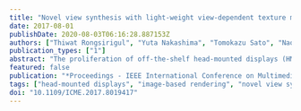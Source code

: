 ```yaml
---
title: "Novel view synthesis with light-weight view-dependent texture mapping for a stereoscopic HMD"
date: 2017-08-01
publishDate: 2020-08-03T06:16:28.887153Z
authors: ["Thiwat Rongsirigul", "Yuta Nakashima", "Tomokazu Sato", "Naokazu Yokoya"]
publication_types: ["1"]
abstract: "The proliferation of off-the-shelf head-mounted displays (HMDs) let end-users enjoy virtual reality applications, some of which render a real-world scene using a novel view synthesis (NVS) technique. View-dependent texture mapping (VDTM) has been studied for NVS due to its photo-realistic quality. The VDTM technique renders a novel view by adaptively selecting textures from the most appropriate images. However, this process is computationally expensive because VDTM scans every captured image. For stereoscopic HMDs, the situation is much worse because we need to render novel views once for each eye, almost doubling the cost. This paper proposes light-weight VDTM tailored for an HMD. In order to reduce the computational cost in VDTM, our method leverages the overlapping fields of view between a stereoscopic pair of HMD images and pruning the images to be scanned. We show that the proposed method drastically accelerates the VDTM process without spoiling the image quality through a user study."
featured: false
publication: "*Proceedings - IEEE International Conference on Multimedia and Expo*"
tags: ["head-mounted displays", "image-based rendering", "novel view synthesis"]
doi: "10.1109/ICME.2017.8019417"
---
```


